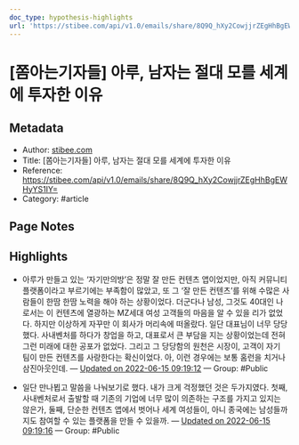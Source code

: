```yaml
---
doc_type: hypothesis-highlights
url: 'https://stibee.com/api/v1.0/emails/share/8Q9Q_hXy2CowjjrZEgHhBgEWHyYS1IY='
---
```


# [쫌아는기자들] 아루, 남자는 절대 모를 세계에 투자한 이유

## Metadata
- Author: [stibee.com]()
- Title: [쫌아는기자들] 아루, 남자는 절대 모를 세계에 투자한 이유
- Reference: https://stibee.com/api/v1.0/emails/share/8Q9Q_hXy2CowjjrZEgHhBgEWHyYS1IY=
- Category: #article

## Page Notes
## Highlights
- 아루가 만들고 있는 ‘자기만의방’은 정말 잘 만든 컨텐츠 앱이었지만, 아직 커뮤니티 플랫폼이라고 부르기에는 부족함이 많았고, 또 그 ‘잘 만든 컨텐츠’를 위해 수많은 사람들이 한땀 한땀 노력을 해야 하는 상황이었다. 더군다나 남성, 그것도 40대인 나로서는 이 컨텐츠에 열광하는 MZ세대 여성 고객들의 마음을 알 수 있을 리가 없었다. 하지만 이상하게 자꾸만 이 회사가 머리속에 떠올랐다. 일단 대표님이 너무 당당했다. 사내벤처를 하다가 창업을 하고, 대표로서 큰 부담을 지는 상황이었는데 전혀 그런 미래에 대한 공포가 없었다. 그리고 그 당당함의 원천은 시장이, 고객이 자기 팀이 만든 컨텐츠를 사랑한다는 확신이었다. 아, 이런 경우에는 보통 홈런을 치거나 삼진아웃인데. — [Updated on 2022-06-15 09:19:12](https://hyp.is/yJA1JOxAEeyXB5sP7UrChA/stibee.com/api/v1.0/emails/share/8Q9Q_hXy2CowjjrZEgHhBgEWHyYS1IY=) — Group: #Public

- 일단 만나뵙고 말씀을 나눠보기로 했다. 내가 크게 걱정했던 것은 두가지였다. 첫째, 사내벤처로서 출발할 때 기존의 기업에 너무 많이 의존하는 구조를 가지고 있지는 않은가, 둘째, 단순한 컨텐츠 앱에서 벗어나 세계 여성들이, 아니 종국에는 남성들까지도 참여할 수 있는 플랫폼을 만들 수 있을까. — [Updated on 2022-06-15 09:19:16](https://hyp.is/yqt06uxAEeyIMoc42_uz6g/stibee.com/api/v1.0/emails/share/8Q9Q_hXy2CowjjrZEgHhBgEWHyYS1IY=) — Group: #Public



